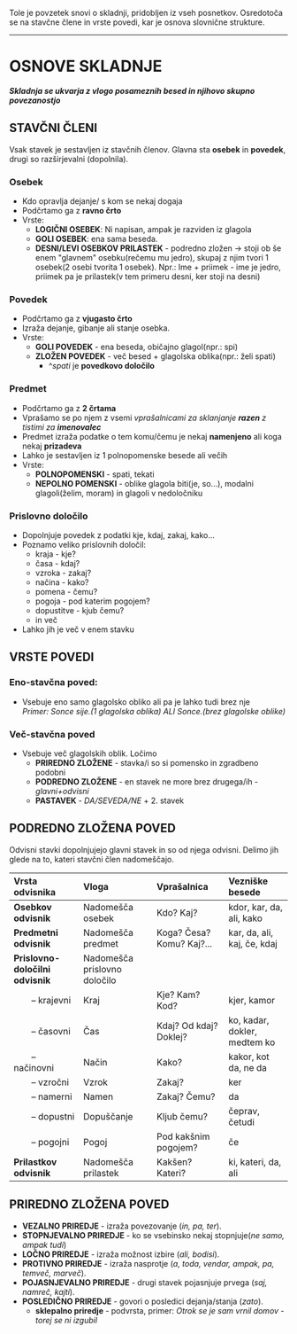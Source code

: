 Tole je povzetek snovi o skladnji, pridobljen iz vseh posnetkov. Osredotoča se na stavčne člene in vrste povedi, kar je osnova slovnične strukture.

---

# OSNOVE SKLADNJE
***Skladnja se ukvarja z vlogo posameznih besed in njihovo skupno povezanostjo***

## STAVČNI ČLENI
Vsak stavek je sestavljen iz stavčnih členov. Glavna sta **osebek** in **povedek**, drugi so razširjevalni (dopolnila).

### Osebek
- Kdo opravlja dejanje/ s kom se nekaj dogaja
- Podčrtamo ga z **ravno črto**
- Vrste:
	- **LOGIČNI OSEBEK**: Ni napisan, ampak je razviden iz glagola
    - **GOLI OSEBEK**: ena sama beseda.
    - **DESNI/LEVI OSEBKOV PRILASTEK** - podredno zložen -> stoji ob še enem "glavnem" osebku(rečemu mu jedro), skupaj z njim tvori 1 osebek(2 osebi tvorita 1 osebek). Npr.: Ime + priimek - ime je jedro, priimek pa je prilastek(v tem primeru desni, ker stoji na desni)

### Povedek
- Podčrtamo ga z **vjugasto črto**
- Izraža dejanje, gibanje ali stanje osebka.
- Vrste:
	- **GOLI POVEDEK** - ena beseda, običajno glagol(npr.: spi)
	- **ZLOŽEN POVEDEK** - več besed + glagolska oblika(npr.: želi spati)
		- ^*spati* je **povedkovo določilo**

### Predmet
- Podčrtamo ga z **2 črtama**
- Vprašamo se po njem z vsemi *vprašalnicami za sklanjanje **razen** z tistimi za **imenovalec***
- Predmet izraža podatke o tem komu/čemu je nekaj **namenjeno** ali koga nekaj **prizadeva**
- Lahko je sestavljen iz 1 polnopomenske besede ali večih
- Vrste:
	- **POLNOPOMENSKI** - spati, tekati
	- **NEPOLNO POMENSKI** - oblike glagola biti(je, so...), modalni glagoli(želim, moram) in glagoli v nedoločniku

### Prislovno določilo
- Dopolnjuje povedek z podatki kje, kdaj, zakaj, kako...
- Poznamo veliko prislovnih določil:
	- kraja - kje?
	- časa - kdaj?
	- vzroka - zakaj?
	- načina - kako?
	- pomena - čemu?
	- pogoja - pod katerim pogojem?
	- dopustitve - kjub čemu?
	- in več
- Lahko jih je več v enem stavku

## VRSTE POVEDI

### Eno-stavčna poved: 
- Vsebuje eno samo glagolsko obliko ali pa je lahko tudi brez nje  
    *Primer: Sonce sije.(1 glagolska oblika) ALI Sonce.(brez glagolske oblike)*

### Več-stavčna poved
- Vsebuje več glagolskih oblik. Ločimo
	- **PRIREDNO ZLOŽENE** - stavka/i so si pomensko in zgradbeno podobni
	- **PODREDNO ZLOŽENE** - en stavek ne more brez drugega/ih - *glavni+odvisni*
	- **PASTAVEK** - *DA/SEVEDA/NE* + 2. stavek



## PODREDNO ZLOŽENA POVED

Odvisni stavki dopolnjujejo glavni stavek in so od njega odvisni. Delimo jih glede na to, kateri stavčni člen nadomeščajo.

| **Vrsta odvisnika** | **Vloga** | **Vprašalnica** | **Vezniške besede** |
| :--- | :--- | :--- | :--- |
| **Osebkov odvisnik** | Nadomešča osebek | Kdo? Kaj? | kdor, kar, da, ali, kako |
| **Predmetni odvisnik** | Nadomešča predmet | Koga? Česa? Komu? Kaj?... | kar, da, ali, kaj, če, kdaj |
| **Prislovno-določilni odvisnik** | Nadomešča prislovno določilo | | |
|   – krajevni | Kraj | Kje? Kam? Kod? | kjer, kamor |
|   – časovni | Čas | Kdaj? Od kdaj? Doklej? | ko, kadar, dokler, medtem ko |
|   – načinovni | Način | Kako? | kakor, kot da, ne da |
|   – vzročni | Vzrok | Zakaj? | ker |
|   – namerni | Namen | Zakaj? Čemu? | da |
|   – dopustni | Dopuščanje | Kljub čemu? | čeprav, četudi |
|   – pogojni | Pogoj | Pod kakšnim pogojem? | če |
| **Prilastkov odvisnik** | Nadomešča prilastek | Kakšen? Kateri? | ki, kateri, da, ali |

## PRIREDNO ZLOŽENA POVED

* **VEZALNO PRIREDJE** - izraža povezovanje (*in, pa, ter*).
* **STOPNJEVALNO PRIREDJE** - ko se vsebinsko nekaj stopnjuje(*ne samo, ampak tudi*)
* **LOČNO PRIREDJE** - izraža možnost izbire (*ali, bodisi*).
* **PROTIVNO PRIREDJE** - izraža nasprotje (*a, toda, vendar, ampak, pa, temveč, marveč*).
* **POJASNJEVALNO PRIREDJE** - drugi stavek pojasnjuje prvega (*saj, namreč, kajti*).
* **POSLEDIČNO PRIREDJE** - govori o posledici dejanja/stanja (*zato*).
	* **sklepalno priredje** - podvrsta, primer: *Otrok se je sam vrnil domov - torej se ni izgubil*
